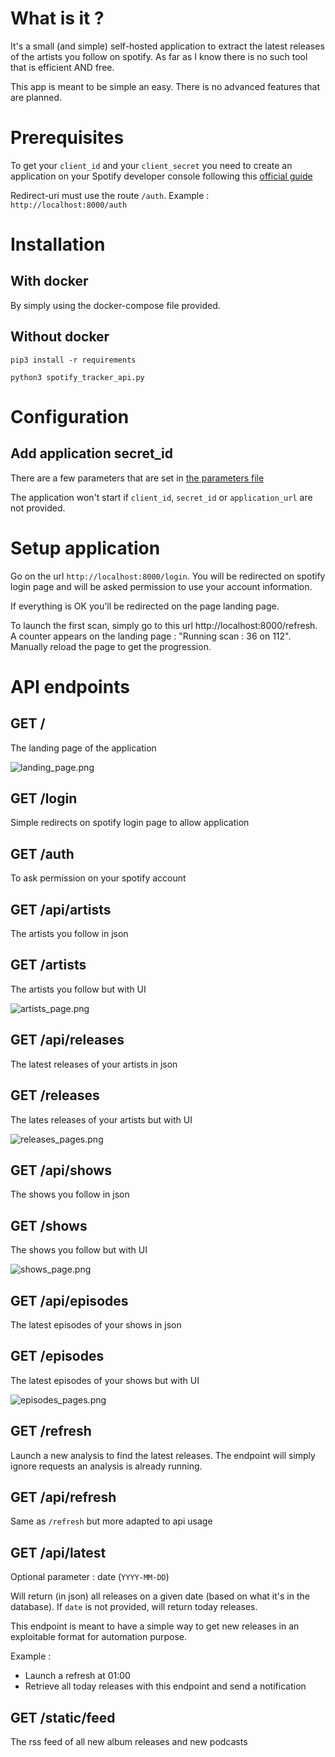 # What is it ?

It's a small (and simple) self-hosted application to extract the latest releases of the artists you follow on spotify. As far as I know there is no such tool that is efficient AND free.

This app is meant to be simple an easy. There is no advanced features that are planned.

# Prerequisites

To get your `client_id` and your `client_secret` you need to create an application on your Spotify developer console following this [official guide](https://developer.spotify.com/documentation/web-api/tutorials/getting-started#create-an-app)

Redirect-uri must use the route `/auth`. Example : `http://localhost:8000/auth`

# Installation
## With docker
By simply using the docker-compose file provided.

## Without docker
```
pip3 install -r requirements
```

```
python3 spotify_tracker_api.py
```

# Configuration
## Add application secret_id
There are a few parameters that are set in [the parameters file](https://github.com/Totonyus/spotify_tracker_api/blob/main/params/params.ini)

The application won't start if `client_id`, `secret_id` or `application_url` are not provided.

# Setup application
Go on the url `http://localhost:8000/login`. You will be redirected on spotify login page and will be asked permission to use your account information.

If everything is OK you'll be redirected on the page landing page.

To launch the first scan, simply go to this url http://localhost:8000/refresh. A counter appears on the landing page : "Running scan : 36 on 112". Manually reload the page to get the progression.

# API endpoints
## GET /
The landing page of the application 

![landing_page.png](screenshots%2Flanding_page.png)

## GET /login
Simple redirects on spotify login page to allow application

## GET /auth
To ask permission on your spotify account

## GET /api/artists
The artists you follow in json

## GET /artists
The artists you follow but with UI

![artists_page.png](screenshots%2Fartists_page.png)

## GET /api/releases
The latest releases of your artists in json

## GET /releases
The lates releases of your artists but with UI

![releases_pages.png](screenshots%2Freleases_pages.png)

## GET /api/shows
The shows you follow in json

## GET /shows
The shows you follow but with UI

![shows_page.png](screenshots%2Fshows_page.png)

## GET /api/episodes
The latest episodes of your shows in json

## GET /episodes
The latest episodes of your shows but with UI

![episodes_pages.png](screenshots%2Fepisodes_page.png)

## GET /refresh
Launch a new analysis to find the latest releases. The endpoint will simply ignore requests an analysis is already running.

## GET /api/refresh
Same as `/refresh` but more adapted to api usage

## GET /api/latest
Optional parameter : date (`YYYY-MM-DD`)

Will return (in json) all releases on a given date (based on what it's in the database). If `date` is not provided, will return today releases.

This endpoint is meant to have a simple way to get new releases in an exploitable format for automation purpose.

Example :
- Launch a refresh at 01:00
- Retrieve all today releases with this endpoint and send a notification

## GET /static/feed
The rss feed of all new album releases and new podcasts